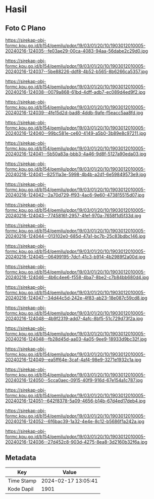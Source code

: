 # Hasil

## Foto C Plano

https://sirekap-obj-formc.kpu.go.id/b154/pemilu/pdpr/19/03/01/20/10/1903012010005-20240216-124035--fe03ae29-00ca-4083-94aa-56dabe2c29d0.jpg

https://sirekap-obj-formc.kpu.go.id/b154/pemilu/pdpr/19/03/01/20/10/1903012010005-20240216-124037--5be88226-ddf8-4b52-b565-8b6266ca5357.jpg

https://sirekap-obj-formc.kpu.go.id/b154/pemilu/pdpr/19/03/01/20/10/1903012010005-20240216-124038--0079a868-61bd-4dff-adb7-ec089d4ed9f2.jpg

https://sirekap-obj-formc.kpu.go.id/b154/pemilu/pdpr/19/03/01/20/10/1903012010005-20240216-124039--4fe15d2d-bad8-4ddb-9afe-f5eacc5aa8fd.jpg

https://sirekap-obj-formc.kpu.go.id/b154/pemilu/pdpr/19/03/01/20/10/1903012010005-20240216-124040--99bc581e-ce60-4149-a5b0-3b89e8c97211.jpg

https://sirekap-obj-formc.kpu.go.id/b154/pemilu/pdpr/19/03/01/20/10/1903012010005-20240216-124041--5b50a83a-bbb3-4a46-9d8f-5127a90eda03.jpg

https://sirekap-obj-formc.kpu.go.id/b154/pemilu/pdpr/19/03/01/20/10/1903012010005-20240216-124041--82511a3e-5998-4b4b-a2d1-6e59849573e9.jpg

https://sirekap-obj-formc.kpu.go.id/b154/pemilu/pdpr/19/03/01/20/10/1903012010005-20240216-124042--2a70d729-ff93-4ac6-9e60-473815515d07.jpg

https://sirekap-obj-formc.kpu.go.id/b154/pemilu/pdpr/19/03/01/20/10/1903012010005-20240216-124043--7745816f-2957-4fef-970a-7658f1d5f33d.jpg

https://sirekap-obj-formc.kpu.go.id/b154/pemilu/pdpr/19/03/01/20/10/1903012010005-20240216-124044--013102e0-685d-47a1-bc7b-25c83bdbc146.jpg

https://sirekap-obj-formc.kpu.go.id/b154/pemilu/pdpr/19/03/01/20/10/1903012010005-20240216-124045--06499195-7dcf-41c3-b914-4b2989f2a00d.jpg

https://sirekap-obj-formc.kpu.go.id/b154/pemilu/pdpr/19/03/01/20/10/1903012010005-20240216-124046--4b6c4ee6-f558-4ba7-8be2-c7b84bb680d4.jpg

https://sirekap-obj-formc.kpu.go.id/b154/pemilu/pdpr/19/03/01/20/10/1903012010005-20240216-124047--34d44c5d-242e-4f83-ab23-18e087c59cd8.jpg

https://sirekap-obj-formc.kpu.go.id/b154/pemilu/pdpr/19/03/01/20/10/1903012010005-20240216-124048--4b9f2319-add7-4afc-8bf5-51c729d73f2a.jpg

https://sirekap-obj-formc.kpu.go.id/b154/pemilu/pdpr/19/03/01/20/10/1903012010005-20240216-124048--fb28d45d-aa03-4a05-9ee9-18933d9bc32f.jpg

https://sirekap-obj-formc.kpu.go.id/b154/pemilu/pdpr/19/03/01/20/10/1903012010005-20240216-124049--ea5ff64e-3caf-4af4-98e9-3271e1932c1a.jpg

https://sirekap-obj-formc.kpu.go.id/b154/pemilu/pdpr/19/03/01/20/10/1903012010005-20240216-124050--5cca0aec-0915-40f9-916d-67e154a1c787.jpg

https://sirekap-obj-formc.kpu.go.id/b154/pemilu/pdpr/19/03/01/20/10/1903012010005-20240216-124051--642f8378-5a09-4656-b14b-67d4ed17deb4.jpg

https://sirekap-obj-formc.kpu.go.id/b154/pemilu/pdpr/19/03/01/20/10/1903012010005-20240216-124052--6f6bac39-1a32-4e4e-8c12-b5686f1a242a.jpg

https://sirekap-obj-formc.kpu.go.id/b154/pemilu/pdpr/19/03/01/20/10/1903012010005-20240216-124036--27d452c8-903d-4275-8ea8-3d2160b32f6a.jpg


## Metadata

| Key        | Value               |
| ---------- | ------------------- |
| Time Stamp | 2024-02-17 13:05:41 |
| Kode Dapil | 1901                |



